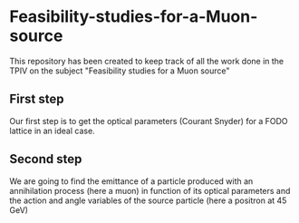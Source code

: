 # Feasibility-studies-for-a-Muon-source
This repository has been created to keep track of all the work done in the TPIV on the subject "Feasibility studies for a Muon source"

## First step

Our first step is to get the optical parameters (Courant Snyder) for a FODO lattice in an ideal case.

## Second step

We are going to find the emittance of a particle produced with an annihilation process (here a muon) in function of its optical parameters and the action and angle variables of the source particle (here a positron at 45 GeV)
